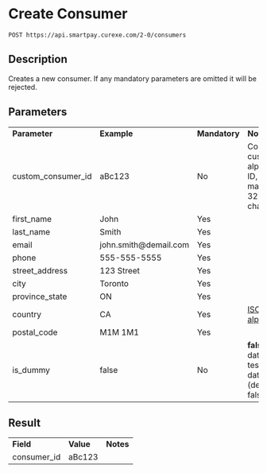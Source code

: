 # Create Consumer

~~~
POST https://api.smartpay.curexe.com/2-0/consumers
~~~

## Description

Creates a new consumer.  If any mandatory parameters are omitted it will be rejected.

## Parameters

<table>
  <tr>
    <td><b>Parameter</b></td>
    <td><b>Example</b></td>
    <td><b>Mandatory</b></td>
    <td><b>Notes</b></td>
  </tr>
  <tr>
    <td>custom_consumer_id</td>
    <td>aBc123</td>
    <td>No</td>
    <td>Configurable custom alphanumeric ID, up to a maximum of 32 characters</td>
  </tr>
  <tr>
    <td>first_name</td>
    <td>John</td>
    <td>Yes</td>
    <td></td>
  </tr>
  <tr>
    <td>last_name</td>
    <td>Smith</td>
    <td>Yes</td>
    <td></td>
  </tr>
  <tr>
    <td>email</td>
    <td>john.smith@demail.com</td>
    <td>Yes</td>
    <td></td>
  </tr>
  <tr>
    <td>phone</td>
    <td>555-555-5555</td>
    <td>Yes</td>
    <td></td>
  </tr>
  <tr>
    <td>street_address</td>
    <td>123 Street</td>
    <td>Yes</td>
    <td></td>
  </tr>
  <tr>
    <td>city</td>
    <td>Toronto</td>
    <td>Yes</td>
    <td></td>
  </tr>
  <tr>
    <td>province_state</td>
    <td>ON</td>
    <td>Yes</td>
    <td></td>
  </tr>
  <tr>
    <td>country</td>
    <td>CA</td>
    <td>Yes</td>
    <td><a href="https://en.wikipedia.org/wiki/ISO_4217">ISO 3166-1 alpha-2</a></td>
  </tr>
  <tr>
    <td>postal_code</td>
    <td>M1M 1M1</td>
    <td>Yes</td>
    <td></td>
  </tr>
  <tr>
    <td>is_dummy</td>
    <td>false</td>
    <td>No</td>
    <td><b>false</b> for live data, <b>true</b> for test 'dummy' data (defaults to false)</td>
  </tr>
</table>

## Result

<table>
  <tr>
    <td><b>Field</b></td>
    <td><b>Value</b></td>
    <td><b>Notes</b></td>
  </tr>
  <tr>
    <td>consumer_id</td>
    <td>aBc123</td>
    <td></td>
  </tr>
</table>
